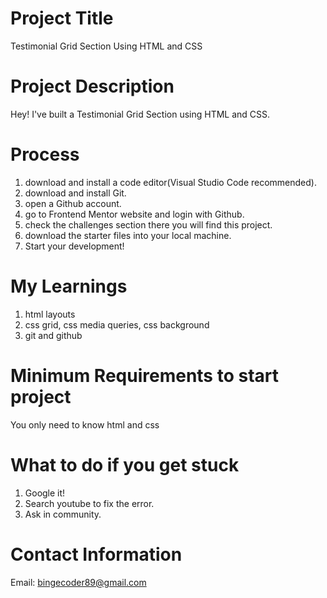 # Project Title
Testimonial Grid Section Using HTML and CSS

# Project Description
Hey! I've built a Testimonial Grid Section using HTML and CSS.

# Process
1. download and install a code editor(Visual Studio Code recommended).
2. download and install Git.
3. open a Github account.
4. go to Frontend Mentor website and login with Github.
5. check the challenges section there you will find this project.
6. download the starter files into your local machine.
7. Start your development!

# My Learnings
1. html layouts
2. css grid, css media queries, css background
3. git and github

# Minimum Requirements to start project
You only need to know html and css

# What to do if you get stuck
1. Google it!
2. Search youtube to fix the error.
3. Ask in community.

# Contact Information
Email: bingecoder89@gmail.com